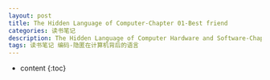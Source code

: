 ```yaml
---
layout: post
title: The Hidden Language of Computer-Chapter 01-Best friend
categories: 读书笔记
description: The Hidden Language of Computer Hardware and Software-Chapter 01-Best friend
tags: 读书笔记 编码-隐匿在计算机背后的语言
---
```


* content
{:toc}




